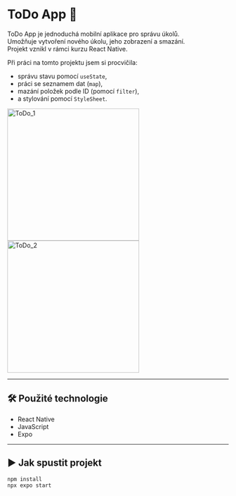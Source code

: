 # ToDo App 📱

ToDo App je jednoduchá mobilní aplikace pro správu úkolů.  
Umožňuje vytvoření nového úkolu, jeho zobrazení a smazání.  
Projekt vznikl v rámci kurzu React Native.

Při práci na tomto projektu jsem si procvičila:
- správu stavu pomocí `useState`,
- práci se seznamem dat (`map`),
- mazání položek podle ID (pomocí `filter`),
- a stylování pomocí `StyleSheet`.

<img width="300" alt="ToDo_1" src="https://github.com/user-attachments/assets/146b0ace-d57f-4717-8d53-d4f94038666c" />
<img width="300" alt="ToDo_2" src="https://github.com/user-attachments/assets/e04e22e5-0490-4b3d-809d-f1c849d483de" />

---

## 🛠️ Použité technologie
- React Native
- JavaScript
- Expo

---

## ▶️ Jak spustit projekt

```bash
npm install
npx expo start

```
